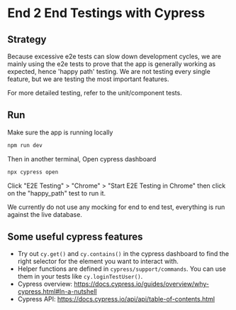# End 2 End Testings with Cypress

## Strategy

Because excessive e2e tests can slow down development cycles, we are mainly using the e2e tests to prove that the app is generally working as expected, hence 'happy path' testing. We are not testing every single feature, but we are testing the most important features.

For more detailed testing, refer to the unit/component tests.

## Run

Make sure the app is running locally

```bash
npm run dev
```

Then in another terminal,
Open cypress dashboard

```bash
npx cypress open
```

Click "E2E Testing" > "Chrome" > "Start E2E Testing in Chrome" then click on the "happy_path" test to run it.

We currently do not use any mocking for end to end test, everything is run against the live database.

## Some useful cypress features

-   Try out `cy.get()` and `cy.contains()` in the cypress dashboard to find the right selector for the element you want to interact with.
-   Helper functions are defined in `cypress/support/commands`. You can use them in your tests like `cy.loginTestUser()`.
-   Cypress overview: https://docs.cypress.io/guides/overview/why-cypress.html#In-a-nutshell
-   Cypress API: https://docs.cypress.io/api/api/table-of-contents.html
